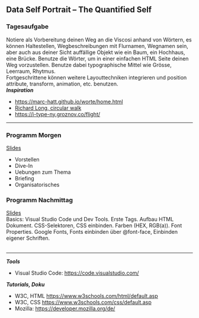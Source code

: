 
## Data Self Portrait – The Quantified Self

### Tagesaufgabe
Notiere als Vorbereitung deinen Weg an die Viscosi anhand von Wörtern, es können Haltestellen, Wegbeschreibungen mit Flurnamen, Wegnamen sein, aber auch aus deiner Sicht auffällige Objekt wie ein Baum, ein Hochhaus, eine Brücke. 
Benutze die Wörter, um in einer einfachen HTML Seite deinen Weg vorzustellen. Benutze dabei typographische Mittel wie Grösse, Leerraum, Rhytmus. <br/> Fortgeschrittene können weitere Layouttechniken integrieren und position attribute, transform, animation, etc. benutzen.<br/>
**_Inspiration_**
* https://marc-hatt.github.io/worte/home.html
* <a href="https://www.researchgate.net/figure/Richard-Long-A-sixty-minute-circle-walk-on-Dartmoor-1984-left-Guy-Debord-and-Asger_fig5_342563384">Richard Long, circular walk</a>
* https://i-type-ny.groznov.co/flight/


***

### Programm Morgen
<a href="https://docs.google.com/presentation/d/1_5N9uI0hrKOS3jzc20hO9cQ0Ia0lkFt9tVsJk-1zkTY/">Slides</a>
* Vorstellen
* Dive-In
* Uebungen zum Thema
* Briefing 
* Organisatorisches


### Programm Nachmittag
<a href="https://github.com/digitalideation/IDA_2022/raw/main/woche1/2022-04-19.pdf">Slides</a><br/>
Basics:
Visual Studio Code und Dev Tools. 
Erste Tags. Aufbau HTML Dokument. 
CSS-Selektoren, CSS einbinden. 
Farben (HEX, RGB(a)). 
Font Properties. Google Fonts, Fonts einbinden über @font-face, Einbinden eigener Schriften.<br/><br/>


***

**_Tools_**
* Visual Studio Code: https://code.visualstudio.com/

**_Tutorials, Doku_**
* W3C, HTML https://www.w3schools.com/html/default.asp
* W3C, CSS https://www.w3schools.com/css/default.asp
* Mozilla: https://developer.mozilla.org/de/
